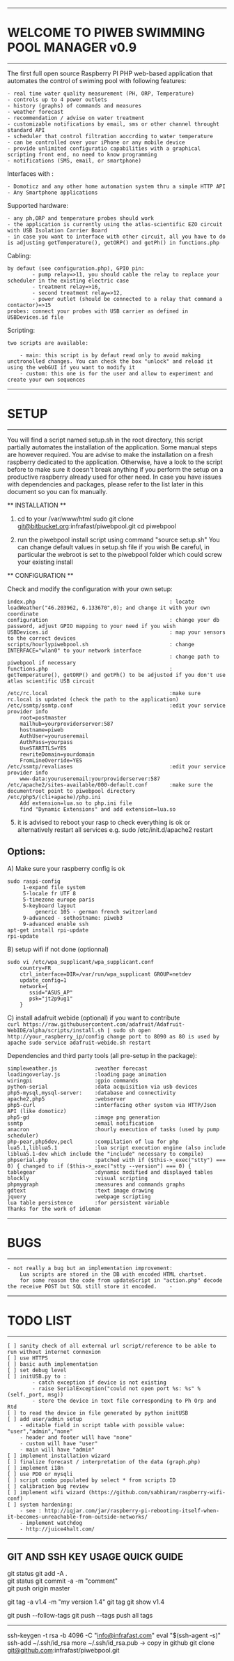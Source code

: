 ---------------------------------------------------------
# WELCOME TO PIWEB SWIMMING POOL MANAGER v0.9
---------------------------------------------------------

The first full open source Raspberry PI PHP web-based application that automates the control of swiming pool with following features:

    - real time water quality measurement (PH, ORP, Temperature)
    - controls up to 4 power outlets
    - history (graphs) of commands and measures
    - weather forecast 
    - recommendation / advise on water treatment
    - customizable notifications by email, sms or other channel throught standard API
    - scheduler that control filtration aoccrding to water temperature
    - can be controlled over your iPhone or any mobile device
    - provide unlimited configuratio capabilities with a graphical scripting front end, no need to know programming
    - notifications (SMS, email, or smartphone)

Interfaces with :

    - Domoticz and any other home automation system thru a simple HTTP API
    - Any Smartphone applications

Supported hardware:

    - any ph,ORP and temperature probes should work
    - the application is currently using the atlas-scientific EZO circuit with USB Isolation Carrier Board
    - in case you want to interface with other circuit, all you have to do is adjusting getTemperature(), getORP() and getPh() in functions.php

Cabling:

    by defaut (see configuration.php), GPIO pin:
			- pump relay=>11, you should cable the relay to replace your scheduler in the existing electric case
			- treatment relay=>16, 
		    - second treatment relay=>12,
		    - power outlet (should be connected to a relay that command a contactor)=>15
    probes: connect your probes with USB carrier as defined in USBDevices.id file
        
Scripting:

    two scripts are available:
    
        - main: this script is by defaut read only to avoid making unctronolled changes. You can check the box "unlock" and reload it using the webGUI if you want to modify it
        - custom: this one is for the user and allow to experiment and create your own sequences        
    
---------------------------------------------------------
# SETUP
---------------------------------------------------------
You will find a script named setup.sh in the root directory, this script partially automates the installation of the application.
Some manual steps are however required. You are advise to make the installation on a fresh raspberry dedicated to the application.
Otherwise, have a look to the script before to make sure it doesn't break anything if you perform the setup on a productive raspberry 
already used for other need. In case you have issues with dependencies and packages, please refer to the list later in this document
so you can fix manually.


** INSTALLATION **

1) cd to your /var/www/html
   sudo git clone git@bitbucket.org:infrafast/piwebpool.git
   cd piwebpool

2)  run the piwebpool install script using command "source setup.sh"
    You can change default values in setup.sh file if you wish
    Be careful, in particular the webroot is set to the piwebpool folder which could screw your existing install

** CONFIGURATION **

Check and modify the configuration with your own setup:
    
    index.php                                           : locate loadWeather("46.203962, 6.133670",0); and change it with your own coordinate
    configuration                                       : change your db password, adjust GPIO mapping to your need if you wish 
    USBDevices.id                                       : map your sensors to the correct devices
    scripts/hourlypiwebpool.sh                          : change INTERFACE="wlan0" to your network interface
                                                        : change path to piwebpool if necessary
    functions.php                                       : getTemperature(), getORP() and getPh() to be adjusted if you don't use atlas scientific USB circuit
    
    /etc/rc.local                                       :make sure rc.local is updated (check the path to the application)
    /etc/ssmtp/ssmtp.conf                               :edit your service provider info
        root=postmaster
        mailhub=yourproviderserver:587
        hostname=piweb
        AuthUser=youruseremail
        AuthPass=yourpass
        UseSTARTTLS=YES    
        rewriteDomain=yourdomain
        FromLineOverride=YES
    /etc/ssmtp/revaliases                               :edit your service provider info
        www-data:youruseremail:yourproviderserver:587
    /etc/apache2/sites-available/000-default.conf       :make sure the documentroot point to piwebpool directory
    /etc/php5/(cli+apache)/php.ini
        Add extension=lua.so to php.ini file
        find "Dynamic Extensions" and add extension=lua.so

5) it is advised to reboot your rasp to check everything is ok or alternatively restart all services
    e.g. sudo /etc/init.d/apache2 restart


Options:
--------

A) Make sure your raspberry config is ok
    
    sudo raspi-config
         1-expand file system
         5-locale fr UTF 8
         5-timezone europe paris
         5-keyboard layout
             generic 105 - german french switzerland
         9-advanced - sethostname: piweb3
         9-advanced enable ssh
    apt-get install rpi-update
    rpi-update
    

B) setup wifi if not done (optionnal)

    sudo vi /etc/wpa_supplicant/wpa_supplicant.conf
        country=FR               
        ctrl_interface=DIR=/var/run/wpa_supplicant GROUP=netdev
        update_config=1         
        network={          
           ssid="ASUS_AP"   
           psk="jt2p9ug1"   
        } 

C) install adafruit webide (optional) if you want to contribute         
    ```
    curl https://raw.githubusercontent.com/adafruit/Adafruit-WebIDE/alpha/scripts/install.sh | sudo sh
    open http://your_raspberry_ip/config change port to 8090 as 80 is used by apache
    sudo service adafruit-webide.sh restart
    ```

Dependencies and third party tools (all pre-setup in the package):      

    simpleweather.js            :weather forecast
    loadingoverlay.js           :loading page animation
    wiringpi                    :gpio commands
    python-serial               :data acquisition via usb devices
    php5-mysql,mysql-server:    :database and connectivity
    apache2,php5                :webserver 
    php5-curl                   :interfacing other system via HTTP/Json API (like domoticz)
    php5-gd                     :image png generation    
    ssmtp                       :email notification
    anacron                     :hourly execution of tasks (used by pump scheduler)
    php-pear,php5dev,pecl       :compilation of lua for php
    lua5.1,liblua5.1            :lua script execution engine (also include liblua5.1-dev which include the "include" necessary to compile)
    phpserial.php               :patched with if ($this->_exec("stty") === 0) { changed to if ($this->_exec("stty --version") === 0) {
    tablegear                   :dynamic modified and displayed tables
    blockly                     :visual scripting
    phpmygraph                  :measures and commands graphs
    gdtext                      :text image drawing
    jquery                      :webpage scripting
    lua table persistence       :for persistent variable
    Thanks for the work of idleman 
    
---------------------------------------------------------
# BUGS
---------------------------------------------------------
    - not really a bug but an implementation improvement: 
        Lua scripts are stored in the DB with encoded HTML chartset. 
        for some reason the code from updateScript in "action.php" decode the receive POST but SQL still store it encoded.    - 
    
---------------------------------------------------------
# TODO LIST 
---------------------------------------------------------
    [ ] sanity check of all external url script/reference to be able to run without internet connexion
    [ ] use HTTPS
    [ ] basic auth implementation
    [ ] set debug level
    [ ] initUSB.py to :
            - catch exception if device is not existing
            - raise SerialException("could not open port %s: %s" % (self._port, msg)) 
            - store the device in text file corresponding to Ph Orp and Rtd
    [ ] to read the device in file generated by python initUSB
    [ ] add user/admin setup  
        - editable field in script table with possible value: "user","admin","none"
        - header and footer will have "none"
        - custom will have "user"
        - main will have "admin"
    [ ] implement installation wizard
    [ ] finalize forecast / interpretation of the data (graph.php)
    [ ] implement i18n
    [ ] use PDO or mysqli 
    [ ] script combo populated by select * from scripts ID
    [ ] calibration bug review
    [ ] implement wifi wizard (https://github.com/sabhiram/raspberry-wifi-conf)
    [ ] system hardening:
        - see : http://iqjar.com/jar/raspberry-pi-rebooting-itself-when-it-becomes-unreachable-from-outside-networks/
        - implement watchdog
        - http://juice4halt.com/

-------------------------------------------------------------------
GIT AND SSH KEY USAGE QUICK GUIDE
-------------------------------------------------------------------
git status
git add -A .                 
git status
git commit -a -m "comment"   
git push origin master       

git tag -a v1.4 -m "my version 1.4"
git tag
git show v1.4

git push --follow-tags
git push --tags                    push all tags

------------------------------------------------

ssh-keygen -t rsa -b 4096 -C "info@infrafast.com"
eval "$(ssh-agent -s)"
ssh-add ~/.ssh/id_rsa
more ~/.ssh/id_rsa.pub -> copy in github
git clone git@github.com:infrafast/piwebpool.git